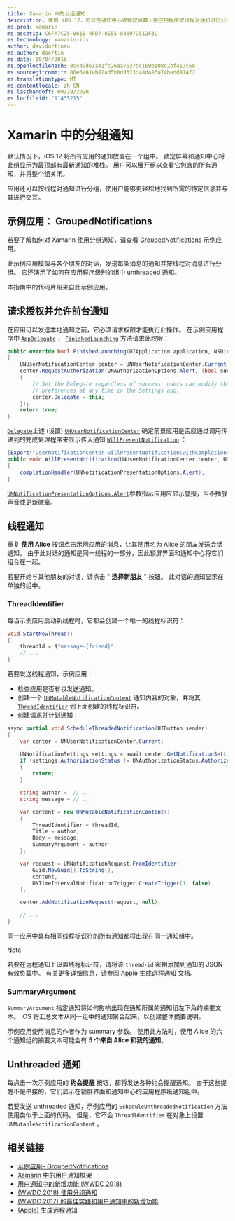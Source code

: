 ```yaml
---
title: Xamarin 中的分组通知
description: 使用 iOS 12，可以在通知中心或锁定屏幕上按应用程序或线程对通知进行分组。 本文档介绍如何通过 Xamarin 发送线程和 unthreaded 通知。
ms.prod: xamarin
ms.assetid: C6FA7C25-061B-4FD7-8E55-88597D512F3C
ms.technology: xamarin-ios
author: davidortinau
ms.author: daortin
ms.date: 09/04/2018
ms.openlocfilehash: 8c440d61a41fc26aa7537dc169be08c2bf413c68
ms.sourcegitcommit: 00e6a61eb82ad5b0dd323d48d483a74bedd814f2
ms.translationtype: MT
ms.contentlocale: zh-CN
ms.lasthandoff: 09/29/2020
ms.locfileid: "91435215"
---
```

# <a name="grouped-notifications-in-xamarinios"></a>Xamarin 中的分组通知

默认情况下，iOS 12 将所有应用的通知放置在一个组中。 锁定屏幕和通知中心将此组显示为最顶部有最新通知的堆栈。 用户可以展开组以查看它包含的所有通知，并将整个组关闭。

应用还可以按线程对通知进行分组，使用户能够更轻松地找到所需的特定信息并与其进行交互。

## <a name="sample-app-groupednotifications"></a>示例应用： GroupedNotifications

若要了解如何对 Xamarin 使用分组通知，请查看 [GroupedNotifications](/samples/xamarin/ios-samples/ios12-groupednotifications) 示例应用。

此示例应用模拟与各个朋友的对话，发送每条消息的通知并按线程对消息进行分组。 它还演示了如何在应用程序级别的组中 unthreaded 通知。

本指南中的代码片段来自此示例应用。

## <a name="request-authorization-and-allow-foreground-notifications"></a>请求授权并允许前台通知

在应用可以发送本地通知之前，它必须请求权限才能执行此操作。 在示例应用程序中 [`AppDelegate`](xref:UIKit.UIApplicationDelegate) ， [`FinishedLaunching`](xref:UIKit.UIApplicationDelegate.FinishedLaunching(UIKit.UIApplication,Foundation.NSDictionary)) 方法请求此权限：

```csharp
public override bool FinishedLaunching(UIApplication application, NSDictionary launchOptions)
{
    UNUserNotificationCenter center = UNUserNotificationCenter.Current;
    center.RequestAuthorization(UNAuthorizationOptions.Alert, (bool success, NSError error) =>
    {
        // Set the Delegate regardless of success; users can modify their notification
        // preferences at any time in the Settings app.
        center.Delegate = this;
    });
    return true;
}
```

[`Delegate`](xref:UserNotifications.UNUserNotificationCenter.Delegate)上述 (设置) [`UNUserNotificationCenter`](xref:UserNotifications.UNUserNotificationCenter) 确定前景应用是否应通过调用传递到的完成处理程序来显示传入通知 [`WillPresentNotification`](xref:UserNotifications.UNUserNotificationCenterDelegate_Extensions.WillPresentNotification(UserNotifications.IUNUserNotificationCenterDelegate,UserNotifications.UNUserNotificationCenter,UserNotifications.UNNotification,System.Action{UserNotifications.UNNotificationPresentationOptions})) ：

```csharp
[Export("userNotificationCenter:willPresentNotification:withCompletionHandler:")]
public void WillPresentNotification(UNUserNotificationCenter center, UNNotification notification, System.Action<UNNotificationPresentationOptions> completionHandler)
{
    completionHandler(UNNotificationPresentationOptions.Alert);
}
```

[`UNNotificationPresentationOptions.Alert`](xref:UserNotifications.UNNotificationPresentationOptions)参数指示应用应显示警报，但不播放声音或更新徽章。

## <a name="threaded-notifications"></a>线程通知

重复 **使用 Alice** 按钮点击示例应用的消息，让其使用名为 Alice 的朋友发送会话通知。
由于此对话的通知是同一线程的一部分，因此锁屏界面和通知中心将它们组合在一起。

若要开始与其他朋友的对话，请点击 " **选择新朋友** " 按钮。 此对话的通知显示在单独的组中。

### <a name="threadidentifier"></a>ThreadIdentifier

每当示例应用启动新线程时，它都会创建一个唯一的线程标识符：

```csharp
void StartNewThread()
{
    threadId = $"message-{friend}";
    // ...
}
```

若要发送线程通知，示例应用：

- 检查应用是否有权发送通知。
- 创建一个 [`UNMutableNotificationContent`](xref:UserNotifications.UNMutableNotificationContent)
通知内容的对象，并将其 [`ThreadIdentifier`](xref:UserNotifications.UNMutableNotificationContent.ThreadIdentifier)
到上面创建的线程标识符。
- 创建请求并计划通知：

```csharp
async partial void ScheduleThreadedNotification(UIButton sender)
{
    var center = UNUserNotificationCenter.Current;

    UNNotificationSettings settings = await center.GetNotificationSettingsAsync();
    if (settings.AuthorizationStatus != UNAuthorizationStatus.Authorized)
    {
        return;
    }

    string author =  // ...
    string message = // ...

    var content = new UNMutableNotificationContent()
    {
        ThreadIdentifier = threadId,
        Title = author,
        Body = message,
        SummaryArgument = author
    };

    var request = UNNotificationRequest.FromIdentifier(
        Guid.NewGuid().ToString(),
        content,
        UNTimeIntervalNotificationTrigger.CreateTrigger(1, false)
    );

    center.AddNotificationRequest(request, null);

    // ...
}
```

同一应用中具有相同线程标识符的所有通知都将出现在同一通知组中。

> [!NOTE]
> 若要在远程通知上设置线程标识符，请将该 `thread-id` 密钥添加到通知的 JSON 有效负载中。 有关更多详细信息，请参阅 Apple [生成远程通知](https://developer.apple.com/documentation/usernotifications/setting_up_a_remote_notification_server/generating_a_remote_notification) 文档。

### <a name="summaryargument"></a>SummaryArgument

`SummaryArgument` 指定通知将如何影响出现在通知所属的通知组左下角的摘要文本。 iOS 将汇总文本从同一组中的通知聚合起来，以创建整体摘要说明。

示例应用使用消息的作者作为 summary 参数。 使用此方法时，使用 Alice 的六个通知组的摘要文本可能会有 **5 个来自 Alice 和我的通知**。

## <a name="unthreaded-notifications"></a>Unthreaded 通知

每点击一次示例应用的 **约会提醒** 按钮，都将发送各种约会提醒通知。 由于这些提醒不是串接的，它们显示在锁屏界面和通知中心的应用程序级通知组中。

若要发送 unthreaded 通知，示例应用的 `ScheduleUnthreadedNotification` 方法使用类似于上面的代码。
但是，它不会 `ThreadIdentifier` 在对象上设置 `UNMutableNotificationContent` 。

## <a name="related-links"></a>相关链接

- [示例应用– GroupedNotifications](/samples/xamarin/ios-samples/ios12-groupednotifications)
- [Xamarin 中的用户通知框架](~/ios/platform/user-notifications/index.md)
- [用户通知中的新增功能 (WWDC 2018) ](https://developer.apple.com/videos/play/wwdc2018/710/)
- [ (WWDC 2018) 使用分组通知 ](https://developer.apple.com/videos/play/wwdc2018/711/)
- [ (WWDC 2017) 的最佳实践和用户通知中的新增功能 ](https://developer.apple.com/videos/play/wwdc2017/708/)
- [ (Apple) 生成远程通知 ](https://developer.apple.com/documentation/usernotifications/setting_up_a_remote_notification_server/generating_a_remote_notification)